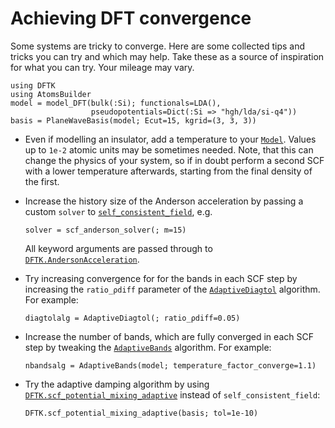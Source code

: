 # Achieving DFT convergence

Some systems are tricky to converge. Here are some collected tips and tricks
you can try and which may help. Take these as a source
of inspiration for what you can try. Your mileage may vary.

```@setup convergence
using DFTK
using AtomsBuilder
model = model_DFT(bulk(:Si); functionals=LDA(),
                  pseudopotentials=Dict(:Si => "hgh/lda/si-q4"))
basis = PlaneWaveBasis(model; Ecut=15, kgrid=(3, 3, 3))
```

- Even if modelling an insulator, add a temperature to your [`Model`](@ref).
  Values up to `1e-2` atomic units may be sometimes needed. Note, that this
  can change the physics of your system, so if in doubt perform a second SCF
  with a lower temperature afterwards, starting from the final density of the first.

- Increase the history size of the Anderson acceleration
  by passing a custom `solver` to [`self_consistent_field`](@ref), e.g.
  ```@example convergence
  solver = scf_anderson_solver(; m=15)
  ```
  All keyword arguments are passed through to [`DFTK.AndersonAcceleration`](@ref).

- Try increasing convergence for for the bands in each SCF step
  by increasing the `ratio_ρdiff` parameter of the [`AdaptiveDiagtol`](@ref)
  algorithm. For example:
  ```@example convergence
  diagtolalg = AdaptiveDiagtol(; ratio_ρdiff=0.05)
  ```

- Increase the number of bands, which are fully converged in each SCF step
  by tweaking the [`AdaptiveBands`](@ref) algorithm. For example:
  ```@example convergence
  nbandsalg = AdaptiveBands(model; temperature_factor_converge=1.1)
  ```

- Try the adaptive damping algorithm by
  using [`DFTK.scf_potential_mixing_adaptive`](@ref)
  instead of `self_consistent_field`:
  ```@example convergence
  DFTK.scf_potential_mixing_adaptive(basis; tol=1e-10)
  ```
